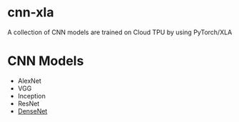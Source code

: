 # cnn-xla
A collection of CNN models are trained on Cloud TPU by using PyTorch/XLA

# CNN Models

- AlexNet
- VGG
- Inception
- ResNet
- [DenseNet](notebooks/DenseNet.ipynb)
